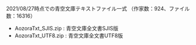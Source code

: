 2021/08/27時点での青空文庫テキストファイル一式
（作家数：924、ファイル数：16316）

- AozoraTxt_SJIS.zip : 青空文庫全文書SJIS版
- AozoraTxt_UTF8.zip : 青空文庫全文書UTF8版
